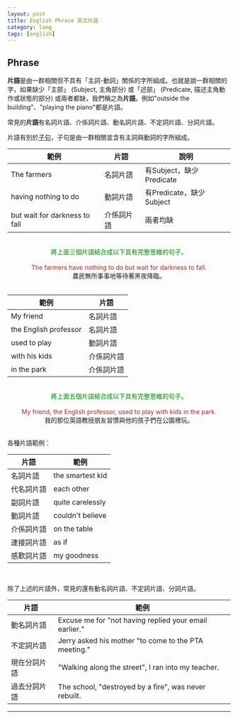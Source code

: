 ```yaml
---
layout: post
title: English Phrase 英文片語
category: lang
tags: [english]
---
```


## Phrase

**片語**是由一群相關但不具有「主詞-動詞」關係的字所組成。也就是說一群相關的字，如果缺少「主部」 (Subject, 主角部分) 或「述部」 (Predicate, 描述主角動作或狀態的部分)
或兩者都缺，我們稱之為**片語**。例如"outside the building"、"playing the piano"都是片語。

常見的**片語**有名詞片語、介係詞片語、動名詞片語、不定詞片語、分詞片語。

片語有別於[子句](http://www.hauchenglee.com/lang/2019/11/23/english-plause.html)，子句是由一群相關並含有主詞與動詞的字所組成。

<table>
    <thead>
        <tr>
            <th>範例</th>
            <th>片語</th>
            <th>說明</th>
        </tr>
    </thead>
    <tbody>
        <tr>
            <td>The farmers</td>
            <td>名詞片語</td>
            <td>有Subject，缺少Predicate</td>
        </tr>
        <tr>
            <td>having nothing to do</td>
            <td>動詞片語</td>
            <td>有Predicate，缺少Subject</td>
        </tr>
        <tr>
            <td>but wait for darkness to fall</td>
            <td>介係詞片語</td>
            <td>兩者均缺</td>
        </tr>
    </tbody>
</table>

<br>

<div style="color:green; text-align:center;">將上面三個片語結合成以下具有完整思維的句子。</div>

<br>

<div style="color:brown; text-align:center;">The farmers have nothing to do but wait for darkness to fall.</div>
<div style="text-align:center;">農民無所事事地等待著黑夜降臨。</div>

<br>

<table>
    <thead>
        <tr>
            <th>範例</th>
            <th>片語</th>
        </tr>
    </thead>
    <tbody>
        <tr>
            <td>My friend</td>
            <td>名詞片語</td>
        </tr>
        <tr>
            <td>the English professor</td>
            <td>名詞片語</td>
        </tr>
        <tr>
            <td>used to play</td>
            <td>動詞片語</td>
        </tr>
        <tr>
            <td>with his kids</td>
            <td>介係詞片語</td>
        </tr>
        <tr>
            <td>in the park</td>
            <td>介係詞片語</td>
        </tr>        
    </tbody>
</table>

<br>

<div style="color:green; text-align:center;">將上面五個片語結合成以下具有完整思維的句子。</div>

<br>

<div style="color:brown; text-align:center;">My friend, the English professor, used to play with kids in the park.</div>
<div style="text-align:center;">我的那位英語教授朋友習慣與他的孩子們在公園裡玩。</div>

<br>

各種片語範例：

<table>
    <thead>
        <tr>
            <th>片語</th>
            <th>範例</th>
        </tr>
    </thead>
    <tbody>
        <tr>
            <td>名詞片語</td>
            <td>the smartest kid</td>
        </tr>
        <tr>
            <td>代名詞片語</td>
            <td>each other</td>
        </tr>
        <tr>
            <td>副詞片語</td>
            <td>quite carelessly</td>
        </tr>
        <tr>
            <td>動詞片語</td>
            <td>couldn't believe</td>
        </tr>
        <tr>
            <td>介係詞片語</td>
            <td>on the table</td>
        </tr>
        <tr>
            <td>連接詞片語</td>
            <td>as if</td>
        </tr>
        <tr>
            <td>感歎詞片語</td>
            <td>my goodness</td>
        </tr>                        
    </tbody>
</table>

<br>

除了上述的片語外，常見的還有動名詞片語、不定詞片語、分詞片語。

<table>
    <thead>
        <tr>
            <th>片語</th>
            <th>範例</th>
        </tr>
    </thead>
    <tbody>
        <tr>
            <td>動名詞片語</td>
            <td>Excuse me for "not having replied your email earlier."</td>
        </tr>
        <tr>
            <td>不定詞片語</td>
            <td>Jerry asked his mother "to come to the PTA meeting."</td>
        </tr>
        <tr>
            <td>現在分詞片語</td>
            <td>"Walking along the street", I ran into my teacher.</td>
        </tr>
        <tr>
            <td>過去分詞片語</td>
            <td>The school, "destroyed by a fire", was never rebuilt.</td>
        </tr>
    </tbody>
</table>

---